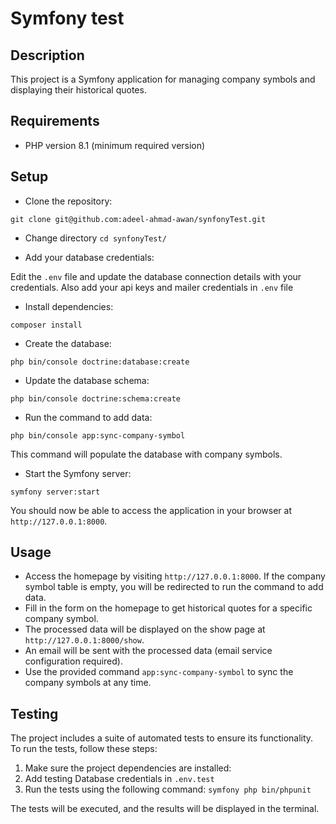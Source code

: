 # Symfony test

## Description

This project is a Symfony application for managing company symbols and displaying their historical quotes.

## Requirements

- PHP version 8.1 (minimum required version)

## Setup

- Clone the repository:

`git clone git@github.com:adeel-ahmad-awan/synfonyTest.git`

- Change directory
`cd synfonyTest/`

- Add your database credentials:

Edit the `.env` file and update the database connection details with your credentials.
Also add your api keys and mailer credentials in `.env` file

- Install dependencies:

`composer install`

- Create the database:

`php bin/console doctrine:database:create`

- Update the database schema:

`php bin/console doctrine:schema:create`

- Run the command to add data:

`php bin/console app:sync-company-symbol`

This command will populate the database with company symbols.

- Start the Symfony server:

`symfony server:start`

You should now be able to access the application in your browser at `http://127.0.0.1:8000`.

## Usage

- Access the homepage by visiting `http://127.0.0.1:8000`. If the company symbol table is empty, you will be redirected to run the command to add data.
- Fill in the form on the homepage to get historical quotes for a specific company symbol.
- The processed data will be displayed on the show page at `http://127.0.0.1:8000/show`.
- An email will be sent with the processed data (email service configuration required).
- Use the provided command `app:sync-company-symbol` to sync the company symbols at any time.

## Testing

The project includes a suite of automated tests to ensure its functionality. To run the tests, follow these steps:

1. Make sure the project dependencies are installed:
2. Add testing Database credentials in `.env.test`
3. Run the tests using the following command:
`symfony php bin/phpunit`

The tests will be executed, and the results will be displayed in the terminal.